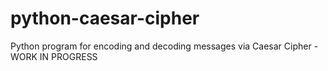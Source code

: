 # python-caesar-cipher
Python program for encoding and decoding messages via Caesar Cipher - WORK IN PROGRESS
